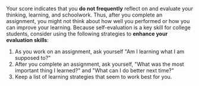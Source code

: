 Your score indicates that you **do not frequently** reflect on and evaluate your thinking, learning, and schoolwork. Thus, after you complete an assignment, you might not think about how well you performed or how you can improve your learning. Because self-evaluation is a key skill for college students, consider using the following strategies to **enhance your evaluation skills**:

1.	As you work on an assignment, ask yourself "Am I learning what I am supposed to?"
2.	After you complete an assignment, ask yourself, "What was the most important thing I learned?" and "What can I do better next time?"
3.  Keep a list of learning strategies that seem to work best for you.
